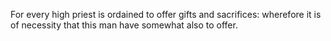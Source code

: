 For every high priest is ordained to offer gifts and sacrifices: wherefore it is of necessity that this man have somewhat also to offer.

